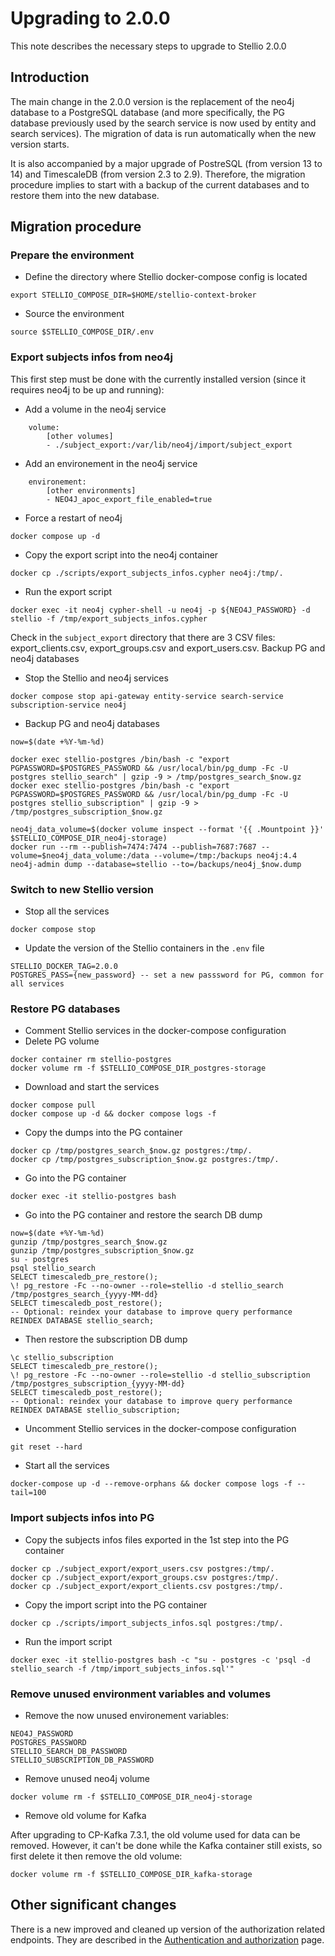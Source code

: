 # Upgrading to 2.0.0

This note describes the necessary steps to upgrade to Stellio 2.0.0

## Introduction

The main change in the 2.0.0 version is the replacement of the neo4j database to a PostgreSQL database (and more specifically, the PG database previously used by the search service is now used by entity and search services). The migration of data is run automatically when the new version starts.

It is also accompanied by a major upgrade of PostreSQL (from version 13 to 14) and TimescaleDB (from version 2.3 to 2.9). Therefore, the migration procedure implies to start with a backup of the current databases and to restore them into the new database.

## Migration procedure

### Prepare the environment

* Define the directory where Stellio docker-compose config is located

```
export STELLIO_COMPOSE_DIR=$HOME/stellio-context-broker
```

* Source the environment

```shell
source $STELLIO_COMPOSE_DIR/.env
```

### Export subjects infos from neo4j

This first step must be done with the currently installed version (since it requires neo4j to be up and running):

* Add a volume in the neo4j service

```
    volume:
        [other volumes]
        - ./subject_export:/var/lib/neo4j/import/subject_export
```

* Add an environement in the neo4j service

```
    environement:
        [other environments]
        - NEO4J_apoc_export_file_enabled=true
```

* Force a restart of neo4j

```
docker compose up -d
```

* Copy the export script into the neo4j container

```
docker cp ./scripts/export_subjects_infos.cypher neo4j:/tmp/.
```

* Run the export script

```
docker exec -it neo4j cypher-shell -u neo4j -p ${NEO4J_PASSWORD} -d stellio -f /tmp/export_subjects_infos.cypher
```

Check in the `subject_export` directory that there are 3 CSV files: export_clients.csv, export_groups.csv and export_users.csv.
Backup PG and neo4j databases

* Stop the Stellio and neo4j services

```
docker compose stop api-gateway entity-service search-service subscription-service neo4j
```

* Backup PG and neo4j databases

```
now=$(date +%Y-%m-%d)

docker exec stellio-postgres /bin/bash -c "export PGPASSWORD=$POSTGRES_PASSWORD && /usr/local/bin/pg_dump -Fc -U postgres stellio_search" | gzip -9 > /tmp/postgres_search_$now.gz
docker exec stellio-postgres /bin/bash -c "export PGPASSWORD=$POSTGRES_PASSWORD && /usr/local/bin/pg_dump -Fc -U postgres stellio_subscription" | gzip -9 > /tmp/postgres_subscription_$now.gz

neo4j_data_volume=$(docker volume inspect --format '{{ .Mountpoint }}' $STELLIO_COMPOSE_DIR_neo4j-storage)
docker run --rm --publish=7474:7474 --publish=7687:7687 --volume=$neo4j_data_volume:/data --volume=/tmp:/backups neo4j:4.4 neo4j-admin dump --database=stellio --to=/backups/neo4j_$now.dump
```

### Switch to new Stellio version

* Stop all the services

```
docker compose stop
```

* Update the version of the Stellio containers in the `.env` file

```
STELLIO_DOCKER_TAG=2.0.0
POSTGRES_PASS={new_password} -- set a new passsword for PG, common for all services
```

### Restore PG databases

* Comment Stellio services in the docker-compose configuration
* Delete PG volume

```
docker container rm stellio-postgres
docker volume rm -f $STELLIO_COMPOSE_DIR_postgres-storage
```

* Download and start the services

```
docker compose pull
docker compose up -d && docker compose logs -f
```

* Copy the dumps into the PG container

```
docker cp /tmp/postgres_search_$now.gz postgres:/tmp/.
docker cp /tmp/postgres_subscription_$now.gz postgres:/tmp/.
```

* Go into the PG container

```
docker exec -it stellio-postgres bash
```

* Go into the PG container and restore the search DB dump

```
now=$(date +%Y-%m-%d)
gunzip /tmp/postgres_search_$now.gz
gunzip /tmp/postgres_subscription_$now.gz
su - postgres
psql stellio_search
SELECT timescaledb_pre_restore();
\! pg_restore -Fc --no-owner --role=stellio -d stellio_search /tmp/postgres_search_{yyyy-MM-dd}
SELECT timescaledb_post_restore();
-- Optional: reindex your database to improve query performance
REINDEX DATABASE stellio_search;
```

* Then restore the subscription DB dump

```
\c stellio_subscription
SELECT timescaledb_pre_restore();
\! pg_restore -Fc --no-owner --role=stellio -d stellio_subscription /tmp/postgres_subscription_{yyyy-MM-dd}
SELECT timescaledb_post_restore();
-- Optional: reindex your database to improve query performance
REINDEX DATABASE stellio_subscription;
```

* Uncomment Stellio services in the docker-compose configuration

```
git reset --hard
```

* Start all the services

```
docker-compose up -d --remove-orphans && docker compose logs -f --tail=100
```

### Import subjects infos into PG

* Copy the subjects infos files exported in the 1st step into the PG container

```
docker cp ./subject_export/export_users.csv postgres:/tmp/.
docker cp ./subject_export/export_groups.csv postgres:/tmp/.
docker cp ./subject_export/export_clients.csv postgres:/tmp/.
```

* Copy the import script into the PG container

```
docker cp ./scripts/import_subjects_infos.sql postgres:/tmp/.
```

* Run the import script

```
docker exec -it stellio-postgres bash -c "su - postgres -c 'psql -d stellio_search -f /tmp/import_subjects_infos.sql'"
```

### Remove unused environment variables and volumes

* Remove the now unused environement variables:

```
NEO4J_PASSWORD
POSTGRES_PASSWORD
STELLIO_SEARCH_DB_PASSWORD
STELLIO_SUBSCRIPTION_DB_PASSWORD
```

* Remove unused neo4j volume

```
docker volume rm -f $STELLIO_COMPOSE_DIR_neo4j-storage
```

* Remove old volume for Kafka

After upgrading to CP-Kafka 7.3.1, the old volume used for data can be removed. However, it can't be done while the Kafka container still exists, so first delete it then remove the old volume:

```
docker volume rm -f $STELLIO_COMPOSE_DIR_kafka-storage
```

## Other significant changes

There is a new improved and cleaned up version of the authorization related endpoints. They are described in the [Authentication and authorization](../user/authentication_and_authorization.md) page.
